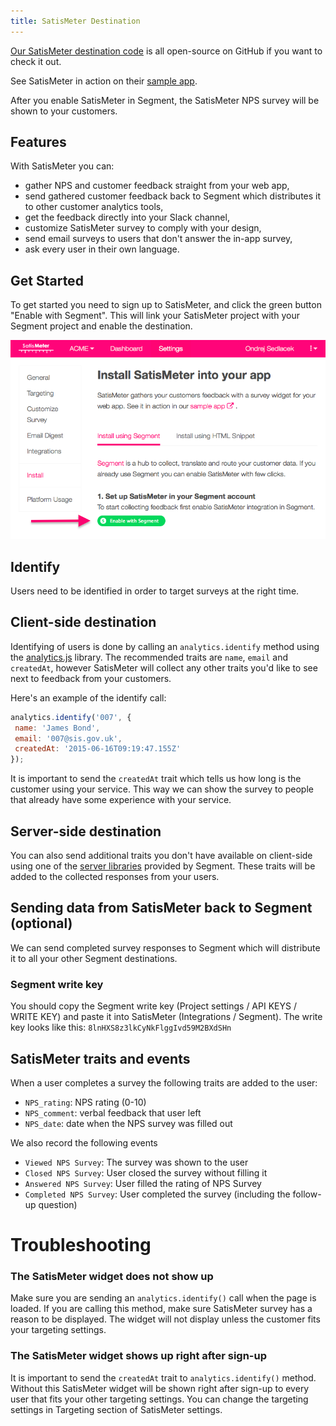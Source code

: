 ```yaml
---
title: SatisMeter Destination
---
```


[Our SatisMeter destination code](https://github.com/segment-integrations/analytics.js-integration-satismeter) is all open-source on GitHub if you want to check it out.

See SatisMeter in action on their [sample app](https://app.satismeter.com/sample).

After you enable SatisMeter in Segment, the SatisMeter NPS survey will be shown to your customers.

## Features
With SatisMeter you can:

- gather NPS and customer feedback straight from your web app,
- send gathered customer feedback back to Segment which distributes it to other customer analytics tools,
- get the feedback directly into your Slack channel,
- customize SatisMeter survey to comply with your design,
- send email surveys to users that don't answer the in-app survey,
- ask every user in their own language.


## Get Started

To get started you need to sign up to SatisMeter, and click the green button "Enable with Segment". This will link your SatisMeter project with your Segment project and enable the destination.

!["Enable with segment" button](images/enable-with-segment.png)

## Identify

Users need to be identified in order to target surveys at the right time.

## Client-side destination

Identifying of users is done by calling an `analytics.identify` method using the [analytics.js](/docs/connections/sources/catalog/libraries/website/javascript/) library. The recommended traits are `name`, `email` and `createdAt`, however SatisMeter will collect any other traits you'd like to see next to feedback from your customers.

Here's an example of the identify call:
```js
analytics.identify('007', {
 name: 'James Bond',
 email: '007@sis.gov.uk',
 createdAt: '2015-06-16T09:19:47.155Z'
});
```

It is important to send the `createdAt` trait which tells us how long is the customer using your service. This way we can show the survey to people that already have some experience with your service.

## Server-side destination

You can also send additional traits you don't have available on client-side using one of the [server libraries](/docs/connections/sources/#server) provided by Segment. These traits will be added to the collected responses from your users.

## Sending data from SatisMeter back to Segment (optional)
We can send completed survey responses to Segment which will distribute it to all your other Segment destinations.

### Segment write key
You should copy the Segment write key (Project settings / API KEYS / WRITE KEY) and paste it into SatisMeter (Integrations / Segment).
The write key looks like this: `8lnHXS8z3lkCyNkFlggIvd59M2BXdSHn`

## SatisMeter traits and events
When a user completes a survey the following traits are added to the user:

- `NPS_rating`: NPS rating (0-10)
- `NPS_comment`: verbal feedback that user left
- `NPS_date`: date when the NPS survey was filled out

We also record the following events
- `Viewed NPS Survey`: The survey was shown to the user
- `Closed NPS Survey`: User closed the survey without filling it
- `Answered NPS Survey`: User filled the rating of NPS Survey
- `Completed NPS Survey`: User completed the survey (including the follow-up question)

# Troubleshooting
### The SatisMeter widget does not show up
Make sure you are sending an `analytics.identify()` call when the page is loaded. If you are calling this method, make sure SatisMeter survey has a reason to be displayed. The widget will not display unless the customer fits your targeting settings.

### The SatisMeter widget shows up right after sign-up
It is important to send the `createdAt` trait to `analytics.identify()` method. Without this SatisMeter widget will be shown right after sign-up to every user that fits your other targeting settings.
You can change the targeting settings in Targeting section of SatisMeter settings.
